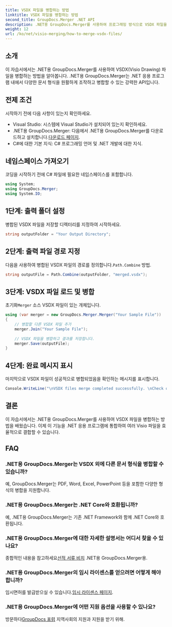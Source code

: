 ```yaml
---
title: VSDX 파일을 병합하는 방법
linktitle: VSDX 파일을 병합하는 방법
second_title: GroupDocs.Merger .NET API
description: .NET용 GroupDocs.Merger를 사용하여 프로그래밍 방식으로 VSDX 파일을 병합하는 방법을 알아보세요. 이 튜토리얼에서는 코드 샘플과 함께 단계별 지침을 제공합니다.
weight: 12
url: /ko/net/visio-merging/how-to-merge-vsdx-files/
---
```

## 소개
이 자습서에서는 .NET용 GroupDocs.Merger를 사용하여 VSDX(Visio Drawing) 파일을 병합하는 방법을 알아봅니다. .NET용 GroupDocs.Merger는 .NET 응용 프로그램 내에서 다양한 문서 형식을 원활하게 조작하고 병합할 수 있는 강력한 API입니다.
## 전제 조건
시작하기 전에 다음 사항이 있는지 확인하세요.
- Visual Studio: 시스템에 Visual Studio가 설치되어 있는지 확인하세요.
-  .NET용 GroupDocs.Merger: 다음에서 .NET용 GroupDocs.Merger를 다운로드하고 설치합니다.[다운로드 페이지](https://releases.groupdocs.com/merger/net/).
- C#에 대한 기본 지식: C# 프로그래밍 언어 및 .NET 개발에 대한 지식.

## 네임스페이스 가져오기
코딩을 시작하기 전에 C# 파일에 필요한 네임스페이스를 포함합니다.
```csharp
using System; 
using GroupDocs.Merger;
using System.IO;
```
## 1단계: 출력 폴더 설정
병합된 VSDX 파일을 저장할 디렉터리를 지정하여 시작하세요.
```csharp
string outputFolder = "Your Output Directory";
```
## 2단계: 출력 파일 경로 지정
 다음을 사용하여 병합된 VSDX 파일의 경로를 정의합니다.`Path.Combine` 방법.
```csharp
string outputFile = Path.Combine(outputFolder, "merged.vsdx");
```
## 3단계: VSDX 파일 로드 및 병합
 초기화`Merger` 소스 VSDX 파일이 있는 개체입니다.
```csharp
using (var merger = new GroupDocs.Merger.Merger("Your Sample File"))
{
    // 병합할 다른 VSDX 파일 추가
    merger.Join("Your Sample File");
    
    // VSDX 파일을 병합하고 결과를 저장합니다.
    merger.Save(outputFile);
}
```
## 4단계: 완료 메시지 표시
마지막으로 VSDX 파일이 성공적으로 병합되었음을 확인하는 메시지를 표시합니다.
```csharp
Console.WriteLine("\nVSDX files merge completed successfully. \nCheck output in {0}", outputFolder);
```

## 결론
이 자습서에서는 .NET용 GroupDocs.Merger를 사용하여 VSDX 파일을 병합하는 방법을 배웠습니다. 이제 이 기능을 .NET 응용 프로그램에 통합하여 여러 Visio 파일을 효율적으로 결합할 수 있습니다.

## FAQ
### .NET용 GroupDocs.Merger는 VSDX 외에 다른 문서 형식을 병합할 수 있습니까?
예, GroupDocs.Merger는 PDF, Word, Excel, PowerPoint 등을 포함한 다양한 형식의 병합을 지원합니다.
### .NET용 GroupDocs.Merger는 .NET Core와 호환됩니까?
예, .NET용 GroupDocs.Merger는 기존 .NET Framework와 함께 .NET Core와 호환됩니다.
### .NET용 GroupDocs.Merger에 대한 자세한 설명서는 어디서 찾을 수 있나요?
 종합적인 내용을 참고하세요[선적 서류 비치](https://tutorials.groupdocs.com/merger/net/) .NET용 GroupDocs.Merger용.
### .NET용 GroupDocs.Merger의 임시 라이센스를 얻으려면 어떻게 해야 합니까?
 임시면허를 발급받으실 수 있습니다.[임시 라이센스 페이지](https://purchase.groupdocs.com/temporary-license/).
### .NET용 GroupDocs.Merger에 어떤 지원 옵션을 사용할 수 있나요?
 방문하다[GroupDocs 포럼](https://forum.groupdocs.com/c/merger/32) 지역사회의 지원과 지원을 받기 위해.